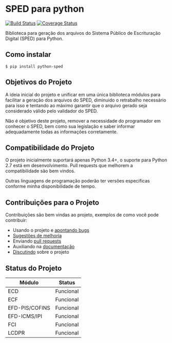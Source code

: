 # SPED para python

[![Build Status](https://travis-ci.org/Trust-Code/python-sped.svg?branch=11.0)](https://travis-ci.org/Trust-Code/python-sped)
[![Coverage Status](https://coveralls.io/repos/github/Trust-Code/python-sped/badge.svg?branch=11.0)](https://coveralls.io/github/Trust-Code/python-sped?branch=11.0)

Biblioteca para geração dos arquivos do Sistema Público de Escrituração Digital (SPED) para Python.

## Como instalar

    $ pip install python-sped

## Objetivos do Projeto

A ideia inicial do projeto e unificar em uma única biblioteca módulos para facilitar a geração dos arquivos do SPED, diminuido o retrabalho necessário para isso e tentando ao máximo garantir que o arquivo gerado seja considerado válido pelo validador do SPED.

Não é objetivo deste projeto, remover a necessidade do programador em conhecer o SPED, bem como sua legislação e saber informar adequadamente todas as informações corretamente.

## Compatibilidade do Projeto

O projeto inicialmente suportará apenas Python 3.4+, o suporte para Python 2.7 está em desenvolvimento. Pull requests que melhorem a compatibilidade são bem vindos.

Outras linguagens de programação poderão ter versões especificas conforme minha disponibilidade de tempo.

## Contribuições para o Projeto

Contribuições são bem vindas ao projeto, exemplos de como você pode contribuir:
 * Usando o projeto e [apontando bugs](https://github.com/lucrorural/python-sped/issues)
 * [Sugestões de melhoria](https://github.com/lucrorural/python-sped/issues)
 * Enviando [pull requests](https://github.com/lucrorural/python-sped/pulls)
 * Auxiliando na [documentação](https://github.com/lucrorural/python-sped/wiki)
 * [Discutindo](https://github.com/lucrorural/python-sped/discussions) sobre o projeto

## Status do Projeto

| Módulo         |     Status    |
|----------------|:-------------:|
| ECD            |   Funcional   |
| ECF            |   Funcional   |
| EFD-PIS/COFINS |   Funcional   |
| EFD-ICMS/IPI   |   Funcional   |
| FCI            |   Funcional   |
| LCDPR          |   Funcional   |
